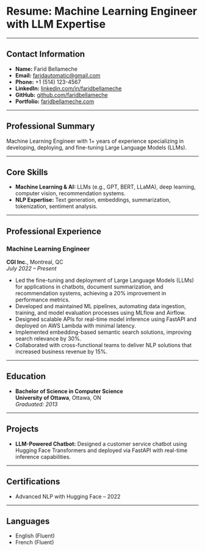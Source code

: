 # Resume: Machine Learning Engineer with LLM Expertise

---

## **Contact Information**
- **Name:** Farid Bellameche
- **Email:** faridautomatic@gmail.com
- **Phone:** +1 (514) 123-4567
- **LinkedIn:** [linkedin.com/in/faridbellameche](https://linkedin.com/in/faridbellameche)
- **GitHub:** [github.com/faridbellameche](https://github.com/faridbellameche)
- **Portfolio:** [faridbellameche.com](https://faridbellameche.com)

---

## **Professional Summary**
Machine Learning Engineer with 1+ years of experience specializing in developing, deploying, and fine-tuning Large Language Models (LLMs). 

---

## **Core Skills**
- **Machine Learning & AI:** LLMs (e.g., GPT, BERT, LLaMA), deep learning, computer vision, recommendation systems.
- **NLP Expertise:** Text generation, embeddings, summarization, tokenization, sentiment analysis.


---

## **Professional Experience**

### **Machine Learning Engineer**  
**CGI Inc.**, Montreal, QC  
*July 2022 – Present*  
- Led the fine-tuning and deployment of Large Language Models (LLMs) for applications in chatbots, document summarization, and recommendation systems, achieving a 20% improvement in performance metrics.
- Developed and maintained ML pipelines, automating data ingestion, training, and model evaluation processes using MLflow and Airflow.
- Designed scalable APIs for real-time model inference using FastAPI and deployed on AWS Lambda with minimal latency.
- Implemented embedding-based semantic search solutions, improving search relevance by 30%.
- Collaborated with cross-functional teams to deliver NLP solutions that increased business revenue by 15%.


---

## **Education**
- **Bachelor of Science in Computer Science**  
  **University of Ottawa**, Ottawa, ON  
  *Graduated: 2013*

---

## **Projects**
- **LLM-Powered Chatbot:** Designed a customer service chatbot using Hugging Face Transformers and deployed via FastAPI with real-time inference capabilities.

---

## **Certifications**
- Advanced NLP with Hugging Face – 2022

---

## **Languages**
- English (Fluent)
- French (Fluent)
